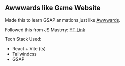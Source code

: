 ## Awwwards like Game Website

Made this to learn GSAP animations just like [Awwwards](https://www.awwwards.com/).

Followed this from JS Mastery: [YT Link](https://youtu.be/zA9r5zTllx4?si=7WYeTVzOMnrslXte)

Tech Stack Used:
- React + Vite (ts)
- Tailwindcss
- GSAP